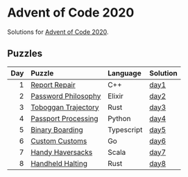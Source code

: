 # Advent of Code 2020

Solutions for [Advent of Code 2020](https://adventofcode.com/2020).

## Puzzles

| Day | Puzzle | Language | Solution |
| --: | :----- | :------- | :------- |
| 1 | [Report Repair](https://adventofcode.com/2020/day/1) | C++ | [day1](https://github.com/mnajda/advent-of-code-2020/tree/main/day1) |
| 2 | [Password Philosophy](https://adventofcode.com/2020/day/2) | Elixir | [day2](https://github.com/mnajda/advent-of-code-2020/tree/main/day2) |
| 3 | [Toboggan Trajectory](https://adventofcode.com/2020/day/3) | Rust | [day3](https://github.com/mnajda/advent-of-code-2020/tree/main/day3) |
| 4 | [Passport Processing](https://adventofcode.com/2020/day/4) | Python | [day4](https://github.com/mnajda/advent-of-code-2020/tree/main/day4) |
| 5 | [Binary Boarding](https://adventofcode.com/2020/day/5) | Typescript | [day5](https://github.com/mnajda/advent-of-code-2020/tree/main/day5) |
| 6 | [Custom Customs](https://adventofcode.com/2020/day/6) | Go | [day6](https://github.com/mnajda/advent-of-code-2020/tree/main/day6) |
| 7 | [Handy Haversacks](https://adventofcode.com/2020/day/7) | Scala | [day7](https://github.com/mnajda/advent-of-code-2020/tree/main/day7) |
| 8 | [Handheld Halting](https://adventofcode.com/2020/day/8) | Rust | [day8](https://github.com/mnajda/advent-of-code-2020/tree/main/day8) |
